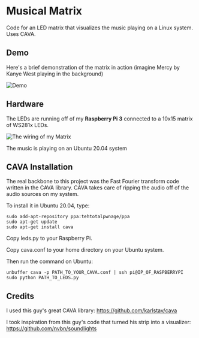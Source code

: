 
# Musical Matrix
Code for an LED matrix that visualizes the music playing on a Linux system. Uses CAVA.

## Demo
Here's a brief demonstration of the matrix in action (imagine Mercy by Kanye West playing in the background)

![Demo](https://raw.githubusercontent.com/josephnormandev/musicalmatrix/main/images/demo.gif)

## Hardware
The LEDs are running off of my **Raspberry Pi 3** connected to a 10x15 matrix of WS281x LEDs.

![The wiring of my Matrix](https://raw.githubusercontent.com/josephnormandev/musicalmatrix/main/images/Wiring.jpg)

The music is playing on an Ubuntu 20.04 system

## CAVA Installation
The real backbone to this project was the Fast Fourier transform code written in the CAVA library. CAVA takes care of ripping the audio off of the audio sources on my system.

To install it in Ubuntu 20.04, type:

	sudo add-apt-repository ppa:tehtotalpwnage/ppa
	sudo apt-get update
	sudo apt-get install cava

Copy leds.py to your Raspberry Pi.

Copy cava.conf to your home directory on your Ubuntu system.

Then run the command on Ubuntu:

	unbuffer cava -p PATH_TO_YOUR_CAVA.conf | ssh pi@IP_OF_RASPBERRYPI sudo python PATH_TO_LEDS.py

## Credits

I used this guy's great CAVA library: https://github.com/karlstav/cava

I took inspiration from this guy's code that turned his strip into a visualizer: https://github.com/nvbn/soundlights

